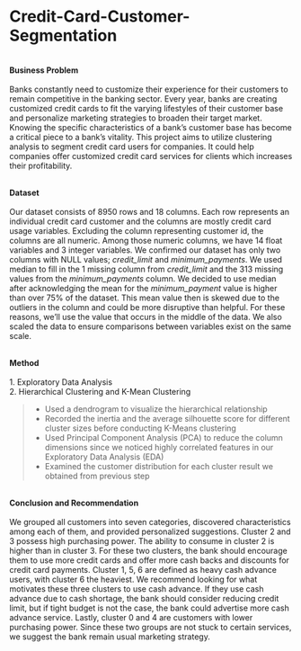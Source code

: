 # Credit-Card-Customer-Segmentation

<br>**Business Problem**<br>
<br>Banks constantly need to customize their experience for their customers to remain competitive in the banking sector. Every year, banks are creating customized credit cards to fit the varying lifestyles of their customer base and personalize marketing strategies to broaden their target market. Knowing the specific characteristics of a bank’s customer base has become a critical piece to a bank’s vitality. This project aims to utilize clustering analysis to segment credit card users for companies. It could help companies offer customized credit card services for clients which increases their profitability.


<br>**Dataset**<br>
<br>Our dataset consists of 8950 rows and 18 columns. Each row represents an individual credit card customer and the columns are mostly credit card usage variables. Excluding the column representing customer id, the columns are all numeric. Among those numeric columns, we have 14 float variables and 3 integer variables. We confirmed our dataset has only two columns with NULL values; *credit_limit* and *minimum_payments*. We used median to fill in the 1 missing column from *credit_limit* and the 313 missing values from the *minimum_payments* column. We decided to use median after acknowledging the mean for the *minimum_payment* value is higher than over 75% of the dataset. This mean value then is skewed due to the outliers in the column and could be more disruptive than helpful. For these reasons, we’ll use the value that occurs in the middle of the data. We also scaled the data to ensure comparisons between variables exist on the same scale. 


<br>**Method**<br>
<br>1. Exploratory Data Analysis
<br>2. Hierarchical Clustering and K-Mean Clustering
> * Used a dendrogram to visualize the hierarchical relationship
> * Recorded the inertia and the average silhouette score for different cluster sizes before conducting K-Means clustering
> * Used Principal Component Analysis (PCA) to reduce the column dimensions since we noticed highly correlated features in our Exploratory Data Analysis (EDA)
> * Examined the customer distribution for each cluster result we obtained from previous step


<br>**Conclusion and Recommendation**<br>
<br>We grouped all customers into seven categories, discovered characteristics among each of them, and provided personalized suggestions. Cluster 2 and 3 possess high purchasing power. The ability to consume in cluster 2 is higher than in cluster 3. For these two clusters, the bank should encourage them to use more credit cards and offer more cash backs and discounts for credit card payments. Cluster 1, 5, 6 are defined as heavy cash advance users, with cluster 6 the heaviest. We recommend looking for what motivates these three clusters to use cash advance. If they use cash advance due to cash shortage, the bank should consider reducing credit limit, but if tight budget is not the case, the bank could advertise more cash advance service. Lastly, cluster 0 and 4 are customers with lower purchasing power. Since these two groups are not stuck to certain services, we suggest the bank remain usual marketing strategy.


